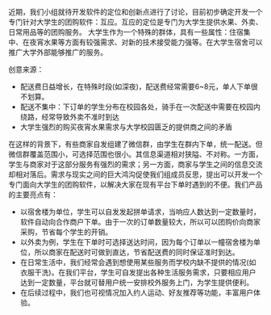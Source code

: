 近期，我们小组就待开发软件的定位和创新点进行了讨论，目前初步确定开发一个专门针对大学生的团购软件：互应。互应的定位是专门为大学生提供水果、外卖、日常用品等的团购服务。
大学生作为一个特殊的群体，具有一些属性：住宿集中、在夜宵水果等方面有较强需求、对新的技术接受能力强等。在大学生宿舍可以推广大学外部能够推广的服务。

创意来源：

- 配送费日益增长，在特殊时段(如深夜)，配送费经常需要6~8元，单人下单很不划算。
- 配送不集中：下订单的学生分布在校园各处，骑手在一次配送中需要在校园内绕路，经常导致外卖不准时到达
- 大学生强烈的购买夜宵水果需求与大学校园匮乏的提供商之间的矛盾

在这样的背景下，有些商家自发组建了微信群，由学生在群内下单，统一配送。但微信群覆盖范围小，可选择范围也很小。其信息渠道相对狭隘、不对称。一方面，学生与商家对于这部分服务有强烈的需求；另一方面，商家与学生之间的信息交流却相对落后。需求与现实之间的巨大鸿沟促使我们组成员反思，提出可以开发一个专门面向大学生的团购软件，以解决大家在现有平台下单时遇到的不便。我们产品的主要亮点有：

- 以宿舍楼为单位，学生可以自发发起拼单请求，当响应人数达到一定数量时，软件自动向合作商户下单。由于一次的订单数量较大，所以可以团购价向商家采购，节省每个学生的开销。
- 以外卖为例，学生在下单时可选择送达时间，因为每个订单以一幢宿舍楼为单位，所以商家在配送时可做到直达，节省配送费的同时保证准时到达。
- 在日常生活中，我们经常会遇到想使用某些服务而学校内缺不提供的情况(如衣服干洗)。在我们平台，学生可自发提出各种生活服务需求，只要相应用户达到一定数量，平台就可替用户统一安排校外服务上门，为学生提供便利。
- 在后续过程中，我们也可视情况加入约人运动、好友推荐等功能，丰富用户体验。
